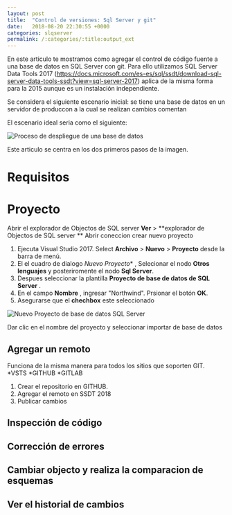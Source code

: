 ```yaml
---
layout: post
title:  "Control de versiones: Sql Server y git"
date:   2018-08-20 22:30:55 +0000
categories: slqserver
permalink: /:categories/:title:output_ext
---
```


En este articulo te mostramos como agregar el control de código fuente a una base de datos en SQL Server con git.
Para ello utilizamos SQL Server Data Tools 2017 (https://docs.microsoft.com/es-es/sql/ssdt/download-sql-server-data-tools-ssdt?view=sql-server-2017)
aplica de la misma forma para la 2015 aunque  es un instalación independiente.

Se considera el siguiente escenario inicial: 
se tiene una base de datos en un servidor de produccon a la cual se realizan cambios comentan

El escenario ideal seria como el siguiente:

<img data-src="/img/DevopsDeployment.png" class="lazyload"  alt="Proceso de despliegue de una base de datos">

Este articulo se centra en los dos primeros pasos de la imagen.


# Requisitos

# Proyecto

Abrir el explorador de Objectos de SQL server   **Ver** > **explorador de Objectos de SQL server **
Abrir coneccion 
crear nuevo proyecto

1. Ejecuta Visual Studio 2017. Select **Archivo** > **Nuevo** > **Proyecto** desde la barra de menú. 
2. El el cuadro de dialogo *Nuevo Proyecto** , Selecionar el nodo **Otros lenguajes**  y posteriromente el nodo **Sql Server**. 
3. Despues seleccionar la plantilla **Proyecto de base de datos de SQL Server** . 
4. En el campo  **Nombre** , ingresar "Northwind". Prsionar el botón **OK**.
5. Asegurarse que el __chechbox__ este seleccionado

<img data-src="/img/NuevoProyectoBD.PNG" class="lazyload"  alt="Nuevo Proyecto de base de datos SQL Server">

Dar clic en el nombre del proyecto y seleccionar importar de base de datos

## Agregar un remoto

Funciona de la misma manera para todos los sitios que soporten GIT. 
 *VSTS
 *GITHUB
 *GITLAB
 
 1. Crear el repositorio en GITHUB.
 2. Agregar el remoto en SSDT 2018
 3. Publicar cambios
 


## Inspección de código
## Corrección de errores
## Cambiar objecto y realiza la comparacion de esquemas
## Ver el historial de cambios
